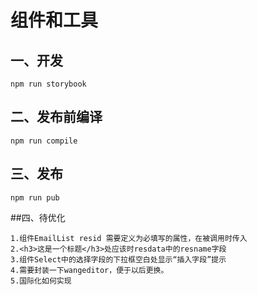 # 组件和工具

## 一、开发

```shell
npm run storybook

```

## 二、发布前编译

```shell
npm run compile

```

## 三、发布

```shell
npm run pub

```
##四、待优化
```EmailList
1.组件EmailList resid 需要定义为必填写的属性，在被调用时传入
2.<h3>这是一个标题</h3>处应该时resdata中的resname字段
3.组件Select中的选择字段的下拉框空白处显示“插入字段”提示
4.需要封装一下wangeditor，便于以后更换。
5.国际化如何实现
